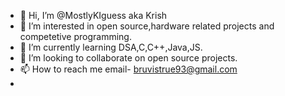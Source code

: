 - 👋 Hi, I’m @MostlyKIguess aka Krish
- 👀 I’m interested in open source,hardware related projects and competetive programming.
- 🌱 I’m currently learning DSA,C,C++,Java,JS.
- 💞️ I’m looking to collaborate on open source projects.
- 📫 How to reach me email- bruvistrue93@gmail.com
- 

<!---
MostlyKIGuess/MostlyKIGuess is a ✨ special ✨ repository because its `README.md` (this file) appears on your GitHub profile.
You can click the Preview link to take a look at your changes.
--->
